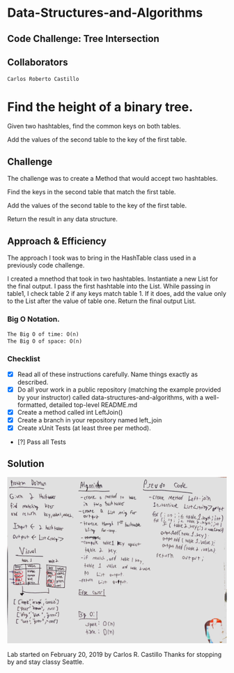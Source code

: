 # Data-Structures-and-Algorithms
## Code Challenge: Tree Intersection

## Collaborators
```
Carlos Roberto Castillo
```

# Find the height of a binary tree.
<!-- Short summary or background information -->
Given two hashtables, find the common keys on both tables.

Add the values of the second table to the key of the first table.
## Challenge
<!-- Description of the challenge -->
The challenge was to create a Method that would accept two hashtables.

Find the keys in the second table that match the first table.  

Add the values of the second table to the key of the first table.  

Return the result in any data structure.

## Approach & Efficiency

<!-- What approach did you take? Why? What is the Big O space/time for this approach? -->
The approach I took was to bring in the HashTable class used in a previously code challenge.  

I created a mnethod that took in two hashtables.
 Instantiate a new List<string> for the final output.
 I pass the first hashtable into the List<string>.
 While passing in table1, I check table 2 if any keys match table 1.
 If it does, add the value only to the List<string> after the value of table one.
 Return the final output List.


### Big O Notation.
```
The Big O of time: O(n)  
The Big O of space: O(n)  
```

### Checklist

- [x] Read all of these instructions carefully. Name things exactly as described.
- [x] Do all your work in a public repository (matching the example provided by your instructor) called data-structures-and-algorithms, with a well-formatted, detailed top-level README.md
- [x] Create a method called int LeftJoin()
- [x] Create a branch in your repository named left_join
- [x] Create xUnit Tests (at least three per method).
- [?] Pass all Tests

## Solution
<!-- Embedded whiteboard image -->
![](../../assets/LeftJoin.jpg?raw=true)


Lab started on February 20, 2019 by Carlos R. Castillo
Thanks for stopping by and stay classy Seattle.